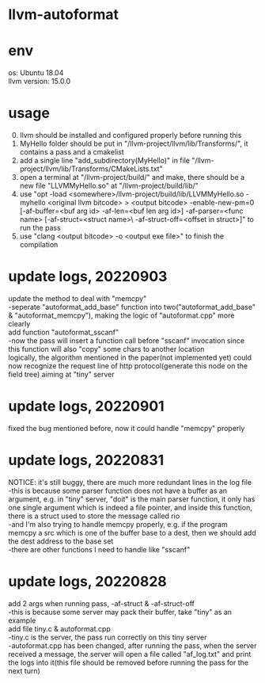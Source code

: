 # llvm-autoformat

# env
os: Ubuntu 18.04  
llvm version: 15.0.0

# usage
0. llvm should be installed and configured properly before running this  
1. MyHello folder should be put in "/llvm-project/llvm/lib/Transforms/", it contains a pass and a cmakelist  
2. add a single line "add_subdirectory(MyHello)" in file "/llvm-project/llvm/lib/Transforms/CMakeLists.txt"  
3. open a terminal at "/llvm-project/build/" and make, there should be a new file "LLVMMyHello.so" at "/llvm-project/build/lib/"  
4. use "opt -load \<somewhere\>/llvm-project/build/lib/LLVMMyHello.so -myhello \<original llvm bitcode\> \> \<output bitcode\> -enable-new-pm=0 \[-af-buffer=\<buf arg id\> -af-len=\<buf len arg id\>\] -af-parser=\<func name\> \[-af-struct=\<struct name\>\ -af-struct-off=\<offset in struct\>]" to run the pass  
5. use "clang \<output bitcode\> -o \<output exe file\>" to finish the compilation  
  
# update logs, 20220903  
update the method to deal with "memcpy"  
-seperate "autoformat_add_base" function into two("autoformat_add_base" & "autoformat_memcpy"), making the logic of "autoformat.cpp" more clearly  
add function "autoformat_sscanf"  
-now the pass will insert a function call before "sscanf" invocation since this function will also "copy" some chars to another location  
logically, the algorithm mentioned in the paper(not implemented yet) could now recognize the request line of http protocol(generate this node on the field tree) aiming at "tiny" server  
  
# update logs, 20220901  
fixed the bug mentioned before, now it could handle "memcpy" properly  
  
# update logs, 20220831
NOTICE: it's still buggy, there are much more redundant lines in the log file  
-this is because some parser function does not have a buffer as an argument, e.g. in "tiny" server, "doit" is the main parser function, it only has one single argument which is indeed a file pointer, and inside this function, there is a struct used to store the message called rio  
-and I'm also trying to handle memcpy properly, e.g. if the program memcpy a src which is one of the buffer base to a dest, then we should add the dest address to the base set  
-there are other functions I need to handle like "sscanf"
  
# update logs, 20220828  
add 2 args when running pass, -af-struct & -af-struct-off  
-this is because some server may pack their buffer, take "tiny" as an example  
add file tiny.c & autoformat.cpp  
-tiny.c is the server, the pass run correctly on this tiny server  
-autoformat.cpp has been changed, after running the pass, when the server received a message, the server will open a file called "af_log.txt" and print the logs into it(this file should be removed before running the pass for the next turn)  
